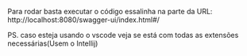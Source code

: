 
Para rodar basta executar o código essalinha na parte da URL: http://localhost:8080/swagger-ui/index.html#/

PS. caso esteja usando o vscode veja se está com todas as extensões necessárias(Usem o Intellij) 


